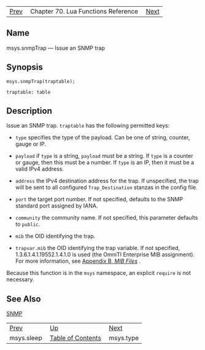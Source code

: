 |     |     |     |
| --- | --- | --- |
| [Prev](lua.ref.msys.sleep)  | Chapter 70. Lua Functions Reference |  [Next](lua.ref.msys.type) |

<a name="lua.ref.msys.snmpTrap"></a>
## Name

msys.snmpTrap — Issue an SNMP trap

<a name="idp16398880"></a>
## Synopsis

`msys.snmpTrap(traptable);`

`traptable: table`<a name="idp16401856"></a>
## Description

Issue an SNMP trap. `traptable` has the following permitted keys:

*   `type` specifies the type of the payload. Can be one of string, counter, gauge or IP.

*   `payload` if `type` is a string, `payload` must be a string. If `type` is a counter or gauge, then this must be a number. If `type` is an IP, then it must be a valid IPv4 address.

*   `address` the IPv4 destination address for the trap. If unspecified, the trap will be sent to all configured `Trap_Destination` stanzas in the config file.

*   `port` the target port number. If not specified, defaults to the SNMP standard port assigned by IANA.

*   `community` the community name. If not specified, this parameter defaults to `public`.

*   `mib` the OID identifying the trap.

*   `trapvar.mib` the OID identifying the trap variable. If not specified, 1.3.6.1.4.1.19552.1.4.1.0 is used (the OmniTI Enterprise MIB assignment). For more information, see [Appendix B, *MIB Files*](snmp-mib "Appendix B. MIB Files") .

Because this function is in the `msys` namespace, an explicit `require` is not necessary.

<a name="idp16419344"></a>
## See Also

[SNMP](conf.ref.snmp "SNMP")

|     |     |     |
| --- | --- | --- |
| [Prev](lua.ref.msys.sleep)  | [Up](lua.function.details) |  [Next](lua.ref.msys.type) |
| msys.sleep  | [Table of Contents](index) |  msys.type |

